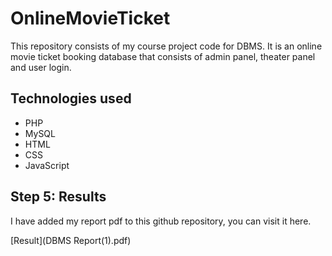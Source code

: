 # OnlineMovieTicket

This repository consists of my course project code for DBMS. It is an online movie ticket booking database that consists of admin panel, theater panel and user login.




## Technologies used

- PHP
- MySQL
- HTML 
- CSS
- JavaScript 

## Step 5: Results

I have added my report pdf to this github repository, you can visit it here.

[Result](DBMS Report(1).pdf)


